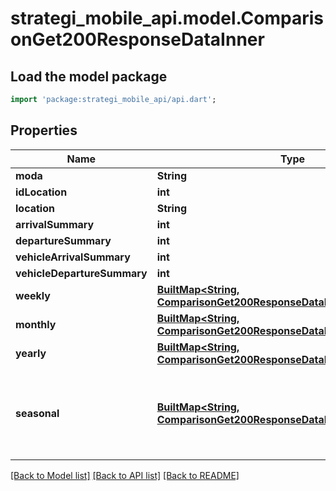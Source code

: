 # strategi_mobile_api.model.ComparisonGet200ResponseDataInner

## Load the model package
```dart
import 'package:strategi_mobile_api/api.dart';
```

## Properties
Name | Type | Description | Notes
------------ | ------------- | ------------- | -------------
**moda** | **String** |  | [optional] 
**idLocation** | **int** |  | [optional] 
**location** | **String** |  | [optional] 
**arrivalSummary** | **int** |  | [optional] 
**departureSummary** | **int** |  | [optional] 
**vehicleArrivalSummary** | **int** |  | [optional] 
**vehicleDepartureSummary** | **int** |  | [optional] 
**weekly** | [**BuiltMap&lt;String, ComparisonGet200ResponseDataInnerWeeklyValue&gt;**](ComparisonGet200ResponseDataInnerWeeklyValue.md) |  | [optional] 
**monthly** | [**BuiltMap&lt;String, ComparisonGet200ResponseDataInnerWeeklyValue&gt;**](ComparisonGet200ResponseDataInnerWeeklyValue.md) |  | [optional] 
**yearly** | [**BuiltMap&lt;String, ComparisonGet200ResponseDataInnerWeeklyValue&gt;**](ComparisonGet200ResponseDataInnerWeeklyValue.md) |  | [optional] 
**seasonal** | [**BuiltMap&lt;String, ComparisonGet200ResponseDataInnerSeasonalValue&gt;**](ComparisonGet200ResponseDataInnerSeasonalValue.md) | Data for seasonal events (only present if `event` is provided) | [optional] 

[[Back to Model list]](../README.md#documentation-for-models) [[Back to API list]](../README.md#documentation-for-api-endpoints) [[Back to README]](../README.md)



